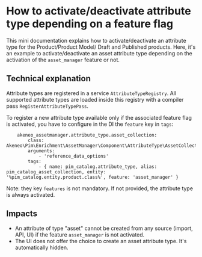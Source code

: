 # How to activate/deactivate attribute type depending on a feature flag


This mini documentation explains how to activate/deactivate an attribute type for the Product/Product Model/ Draft and Published products.
Here, it's an example to activate/deactivate an asset attribute type depending on the activation of the `asset_manager` feature or not.


## Technical explanation

Attribute types are registered in a service `AttributeTypeRegistry`. All supported attribute types are loaded inside this registry with a compiler pass `RegisterAttributeTypePass`.

To register a new attribute type available only if the associated feature flag is activated, you have to configure in the DI the `feature` key in `tags`: 

```
    akeneo_assetmanager.attribute_type.asset_collection:
        class: Akeneo\Pim\Enrichment\AssetManager\Component\AttributeType\AssetCollectionType
        arguments:
            - 'reference_data_options'
        tags:
            - { name: pim_catalog.attribute_type, alias: pim_catalog_asset_collection, entity: '%pim_catalog.entity.product.class%', feature: 'asset_manager' }
```

Note: they key `features` is not mandatory. If not provided, the attribute type is always activated.

## Impacts

- An attribute of type "asset" cannot be created from any source (import, API, UI) if the feature `asset_manager` is not activated.
- The UI does not offer the choice to create an asset attribute type. It's automatically hidden.
